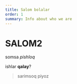 ```yaml
---
title: Salom bolalar
order: 1
summary: Info about who we are
---
```


# SALOM2

somsa *pishloq*

ishlar **qalay**?

> sarimsoq piyoz